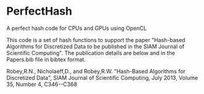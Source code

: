 PerfectHash
===========

A perfect hash code for CPUs and GPUs using OpenCL

This code is a set of hash functions to support the paper "Hash-based Algorithms
for Discretized Data to be published in the SIAM Journal of Scientific 
Computing". The publication details are below and in the Papers.bib file in bibtex
format. 

   Robey,R.N., Nicholaeff,D., and Robey,R.W. "Hash-Based Algorithms for Discretized Data", 
   SIAM Journal of Scientific Computing, July 2013, Volume 35, Number 4, C346--C368
